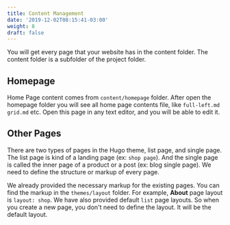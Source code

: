 ```yaml
---
title: Content Management
date: '2019-12-02T08:15:41-03:00'
weight: 8
draft: false
---
```


You will get every page that your website has in the content folder. The content folder is a subfolder of the project folder.

## Homepage

Home Page content comes from `content/homepage` folder. After open the homepage folder you will see all home page contents file, like `full-left.md`  `grid.md` etc.  Open this page in any text editor, and you will be able to edit it.

## Other Pages

There are two types of pages in the Hugo theme, list page, and single page. The list page is kind of a landing page (ex: `shop page`). And the single page is called the inner page of a product or a post (ex: blog single page). We need to define the structure or markup of every page.

We already provided the necessary markup for the existing pages. You can find the markup in the `themes/layout` folder. For example, **About** page layout is `layout: shop`. We have also provided default `list` page layouts. So when you create a new page, you don't need to define the layout. It will be the default layout.
